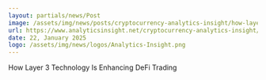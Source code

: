 ```yaml
---
layout: partials/news/Post
image: /assets/img/news/posts/cryptocurrency-analytics-insight/how-layer-3-technology-is-enhancing-defi-trading.jpg
url: https://www.analyticsinsight.net/cryptocurrency-analytics-insight/how-layer-3-technology-is-enhancing-defi-trading
date: 22, January 2025
logo: /assets/img/news/logos/Analytics-Insight.png
---
```


How Layer 3 Technology Is Enhancing DeFi Trading
